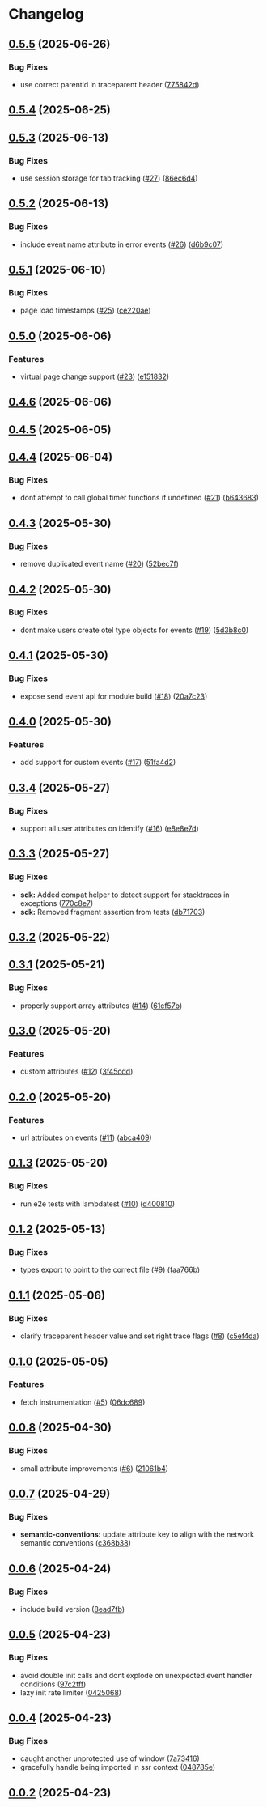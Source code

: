 # Changelog

## [0.5.5](https://github.com/dash0hq/dash0-sdk-web/compare/0.5.4...0.5.5) (2025-06-26)

### Bug Fixes

- use correct parentid in traceparent header ([775842d](https://github.com/dash0hq/dash0-sdk-web/commit/775842d043368c674dece23850ec693255306e65))

## [0.5.4](https://github.com/dash0hq/dash0-sdk-web/compare/0.5.3...0.5.4) (2025-06-25)

## [0.5.3](https://github.com/dash0hq/dash0-sdk-web/compare/0.5.2...0.5.3) (2025-06-13)

### Bug Fixes

- use session storage for tab tracking ([#27](https://github.com/dash0hq/dash0-sdk-web/issues/27)) ([86ec6d4](https://github.com/dash0hq/dash0-sdk-web/commit/86ec6d4d7adfe134bc9a9ada579cd061b93bbc88))

## [0.5.2](https://github.com/dash0hq/dash0-sdk-web/compare/0.5.1...0.5.2) (2025-06-13)

### Bug Fixes

- include event name attribute in error events ([#26](https://github.com/dash0hq/dash0-sdk-web/issues/26)) ([d6b9c07](https://github.com/dash0hq/dash0-sdk-web/commit/d6b9c07f72eb184adf6e5af0966c108d68354d57))

## [0.5.1](https://github.com/dash0hq/dash0-sdk-web/compare/0.5.0...0.5.1) (2025-06-10)

### Bug Fixes

- page load timestamps ([#25](https://github.com/dash0hq/dash0-sdk-web/issues/25)) ([ce220ae](https://github.com/dash0hq/dash0-sdk-web/commit/ce220aec15f3af7d97a718699c7a88724aba6012))

## [0.5.0](https://github.com/dash0hq/dash0-sdk-web/compare/0.4.6...0.5.0) (2025-06-06)

### Features

- virtual page change support ([#23](https://github.com/dash0hq/dash0-sdk-web/issues/23)) ([e151832](https://github.com/dash0hq/dash0-sdk-web/commit/e15183298d7f0dcd06f76af72d27dbfee6b23830))

## [0.4.6](https://github.com/dash0hq/dash0-sdk-web/compare/0.4.5...0.4.6) (2025-06-06)

## [0.4.5](https://github.com/dash0hq/dash0-sdk-web/compare/0.4.4...0.4.5) (2025-06-05)

## [0.4.4](https://github.com/dash0hq/dash0-sdk-web/compare/0.4.3...0.4.4) (2025-06-04)

### Bug Fixes

- dont attempt to call global timer functions if undefined ([#21](https://github.com/dash0hq/dash0-sdk-web/issues/21)) ([b643683](https://github.com/dash0hq/dash0-sdk-web/commit/b643683844c077da32a9987b457e4386cfeb494b))

## [0.4.3](https://github.com/dash0hq/dash0-sdk-web/compare/0.4.2...0.4.3) (2025-05-30)

### Bug Fixes

- remove duplicated event name ([#20](https://github.com/dash0hq/dash0-sdk-web/issues/20)) ([52bec7f](https://github.com/dash0hq/dash0-sdk-web/commit/52bec7f7e7b2da04f06198a4ee69397440cd0139))

## [0.4.2](https://github.com/dash0hq/dash0-sdk-web/compare/0.4.1...0.4.2) (2025-05-30)

### Bug Fixes

- dont make users create otel type objects for events ([#19](https://github.com/dash0hq/dash0-sdk-web/issues/19)) ([5d3b8c0](https://github.com/dash0hq/dash0-sdk-web/commit/5d3b8c0cc2c687475dd50465b986e94ae796f870))

## [0.4.1](https://github.com/dash0hq/dash0-sdk-web/compare/0.4.0...0.4.1) (2025-05-30)

### Bug Fixes

- expose send event api for module build ([#18](https://github.com/dash0hq/dash0-sdk-web/issues/18)) ([20a7c23](https://github.com/dash0hq/dash0-sdk-web/commit/20a7c23540497451abffcc5b3c7c771c19bba2da))

## [0.4.0](https://github.com/dash0hq/dash0-sdk-web/compare/0.3.4...0.4.0) (2025-05-30)

### Features

- add support for custom events ([#17](https://github.com/dash0hq/dash0-sdk-web/issues/17)) ([51fa4d2](https://github.com/dash0hq/dash0-sdk-web/commit/51fa4d287cab9ecbadec99a3f69bed1735e4f41a))

## [0.3.4](https://github.com/dash0hq/dash0-sdk-web/compare/0.3.3...0.3.4) (2025-05-27)

### Bug Fixes

- support all user attributes on identify ([#16](https://github.com/dash0hq/dash0-sdk-web/issues/16)) ([e8e8e7d](https://github.com/dash0hq/dash0-sdk-web/commit/e8e8e7deec7fe61b8d01deda5561b5c44c577fb2))

## [0.3.3](https://github.com/dash0hq/dash0-sdk-web/compare/0.3.2...0.3.3) (2025-05-27)

### Bug Fixes

- **sdk:** Added compat helper to detect support for stacktraces in exceptions ([770c8e7](https://github.com/dash0hq/dash0-sdk-web/commit/770c8e722292afd94804f1b123a7a482d0626e05))
- **sdk:** Removed fragment assertion from tests ([db71703](https://github.com/dash0hq/dash0-sdk-web/commit/db717037491db46af752bfd57f79d9faa5d89c33))

## [0.3.2](https://github.com/dash0hq/dash0-sdk-web/compare/0.3.1...0.3.2) (2025-05-22)

## [0.3.1](https://github.com/dash0hq/dash0-sdk-web/compare/0.3.0...0.3.1) (2025-05-21)

### Bug Fixes

- properly support array attributes ([#14](https://github.com/dash0hq/dash0-sdk-web/issues/14)) ([61cf57b](https://github.com/dash0hq/dash0-sdk-web/commit/61cf57b5cbf4e503393d0c3af9b746002b38a81f))

## [0.3.0](https://github.com/dash0hq/dash0-sdk-web/compare/0.2.0...0.3.0) (2025-05-20)

### Features

- custom attributes ([#12](https://github.com/dash0hq/dash0-sdk-web/issues/12)) ([3f45cdd](https://github.com/dash0hq/dash0-sdk-web/commit/3f45cddfaaf787ab60654655a958a35d281c745c))

## [0.2.0](https://github.com/dash0hq/dash0-sdk-web/compare/0.1.3...0.2.0) (2025-05-20)

### Features

- url attributes on events ([#11](https://github.com/dash0hq/dash0-sdk-web/issues/11)) ([abca409](https://github.com/dash0hq/dash0-sdk-web/commit/abca4091f1f06b09fa99226e0c94dbb22ca55afa))

## [0.1.3](https://github.com/dash0hq/dash0-sdk-web/compare/0.1.2...0.1.3) (2025-05-20)

### Bug Fixes

- run e2e tests with lambdatest ([#10](https://github.com/dash0hq/dash0-sdk-web/issues/10)) ([d400810](https://github.com/dash0hq/dash0-sdk-web/commit/d400810e3822c7d0098f579e71d53ad8b0939975))

## [0.1.2](https://github.com/dash0hq/dash0-sdk-web/compare/0.1.1...0.1.2) (2025-05-13)

### Bug Fixes

- types export to point to the correct file ([#9](https://github.com/dash0hq/dash0-sdk-web/issues/9)) ([faa766b](https://github.com/dash0hq/dash0-sdk-web/commit/faa766ba976deff017ca017a39003ae8b54b2ea8))

## [0.1.1](https://github.com/dash0hq/dash0-sdk-web/compare/0.1.0...0.1.1) (2025-05-06)

### Bug Fixes

- clarify traceparent header value and set right trace flags ([#8](https://github.com/dash0hq/dash0-sdk-web/issues/8)) ([c5ef4da](https://github.com/dash0hq/dash0-sdk-web/commit/c5ef4da2175a2c7ff29366d9a32c507d1959a30a))

## [0.1.0](https://github.com/dash0hq/dash0-sdk-web/compare/0.0.8...0.1.0) (2025-05-05)

### Features

- fetch instrumentation ([#5](https://github.com/dash0hq/dash0-sdk-web/issues/5)) ([06dc689](https://github.com/dash0hq/dash0-sdk-web/commit/06dc6896461c7578a798d1ea3c8b1b8d6685bd6f))

## [0.0.8](https://github.com/dash0hq/dash0-sdk-web/compare/0.0.7...0.0.8) (2025-04-30)

### Bug Fixes

- small attribute improvements ([#6](https://github.com/dash0hq/dash0-sdk-web/issues/6)) ([21061b4](https://github.com/dash0hq/dash0-sdk-web/commit/21061b4db41931de1b8cfa5083fc6b28b033402f))

## [0.0.7](https://github.com/dash0hq/dash0-sdk-web/compare/0.0.6...0.0.7) (2025-04-29)

### Bug Fixes

- **semantic-conventions:** update attribute key to align with the network semantic conventions ([c368b38](https://github.com/dash0hq/dash0-sdk-web/commit/c368b382ef402e917b2913c36ff6db6cec26d381))

## [0.0.6](https://github.com/dash0hq/dash0-sdk-web/compare/0.0.5...0.0.6) (2025-04-24)

### Bug Fixes

- include build version ([8ead7fb](https://github.com/dash0hq/dash0-sdk-web/commit/8ead7fb800814d1f77bea3a0de8ebc29eb96267c))

## [0.0.5](https://github.com/dash0hq/dash0-sdk-web/compare/0.0.4...0.0.5) (2025-04-23)

### Bug Fixes

- avoid double init calls and dont explode on unexpected event handler conditions ([97c2fff](https://github.com/dash0hq/dash0-sdk-web/commit/97c2fff9c80d2a2cb76afd384e8a73ab8126762d))
- lazy init rate limiter ([0425068](https://github.com/dash0hq/dash0-sdk-web/commit/0425068993af6648a94d96ab9ae284cdeeff806d))

## [0.0.4](https://github.com/dash0hq/dash0-sdk-web/compare/0.0.2...0.0.4) (2025-04-23)

### Bug Fixes

- caught another unprotected use of window ([7a73416](https://github.com/dash0hq/dash0-sdk-web/commit/7a73416cce27883e831869ba134b1f702e93e697))
- gracefully handle being imported in ssr context ([048785e](https://github.com/dash0hq/dash0-sdk-web/commit/048785ed946d800f7ebb8b1c95774abe1a66ddb8))

## [0.0.2](https://github.com/dash0hq/dash0-sdk-web/compare/0.0.1...0.0.2) (2025-04-23)

